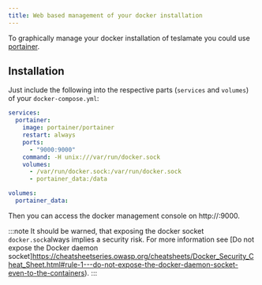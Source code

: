 ```yaml
---
title: Web based management of your docker installation
---
```


To graphically manage your docker installation of teslamate you could use [portainer](https://www.portainer.io).

## Installation

Just include the following into the respective parts (`services` and `volumes`) of your `docker-compose.yml`:

```yml docker-compose.yml
services:
  portainer:
    image: portainer/portainer
    restart: always
    ports:
      - "9000:9000"
    command: -H unix:///var/run/docker.sock
    volumes:
      - /var/run/docker.sock:/var/run/docker.sock
      - portainer_data:/data

volumes:
  portainer_data:
```

Then you can access the docker management console on http://<yourhost>:9000.

:::note
It should be warned, that exposing the docker socket `docker.sock`always implies a security risk. For more information see [Do not expose the Docker daemon socket]https://cheatsheetseries.owasp.org/cheatsheets/Docker_Security_Cheat_Sheet.html#rule-1---do-not-expose-the-docker-daemon-socket-even-to-the-containers).
:::
